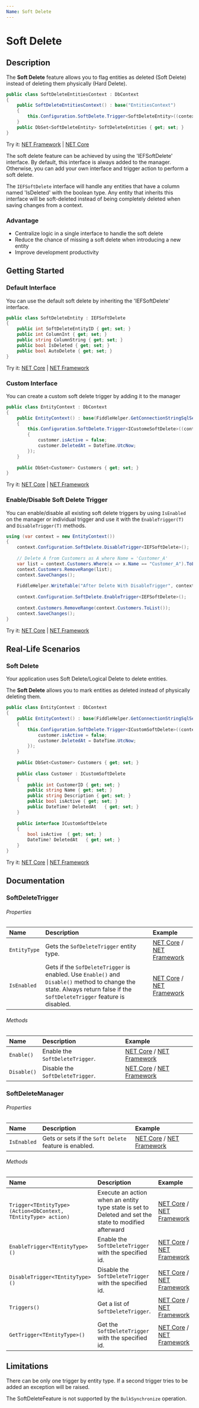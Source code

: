 ```yaml
---
Name: Soft Delete
---
```


# Soft Delete

## Description
The **Soft Delete** feature allows you to flag entities as deleted (Soft Delete) instead of deleting them physically (Hard Delete).

```csharp
public class SoftDeleteEntitiesContext : DbContext
{
    public SoftDeleteEntitiesContext() : base("EntitiesContext")
    {
        this.Configuration.SoftDelete.Trigger<SoftDeleteEntity>((context, delete) =>{delete.IsDeleted = false;});
    }
    public DbSet<SoftDeleteEntity> SoftDeleteEntities { get; set; }
}
```
Try it: [NET Framework](https://dotnetfiddle.net/pkMR5w) | [NET Core](https://dotnetfiddle.net/dnuxaL)

The soft delete feature can be achieved by using the 'IEFSoftDelete' interface. By default, this interface is always added to the manager. Otherwise, you can add your own interface and trigger action to perform a soft delete.

The `IEFSoftDelete` interface will handle any entities that have a column named 'IsDeleted' with the boolean type.
Any entity that inherits this interface will be soft-deleted instead of being completely deleted when saving changes from a context.

### Advantage

- Centralize logic in a single interface to handle the soft delete
- Reduce the chance of missing a soft delete when introducing a new entity
- Improve development productivity

## Getting Started

### Default Interface
You can use the default soft delete by inheriting the 'IEFSoftDelete' interface.

```csharp
public class SoftDeleteEntity : IEFSoftDelete
{
    public int SoftDeleteEntityID { get; set; }
    public int ColumnInt { get; set; }
    public string ColumnString { get; set; }
    public bool IsDeleted { get; set; }
    public bool AutoDelete { get; set; }
}
```
Try it: [NET Core](https://dotnetfiddle.net/n85Yj9) | [NET Framework](https://dotnetfiddle.net/bRqZHn)

### Custom Interface
You can create a custom soft delete trigger by adding it to the manager

```csharp
public class EntityContext : DbContext
{
    public EntityContext() : base(FiddleHelper.GetConnectionStringSqlServer())
    {
        this.Configuration.SoftDelete.Trigger<ICustomeSoftDelete>((context, customer) =>            
        {
            customer.isActive = false;
            customer.DeletedAt = DateTime.UtcNow;                            
        });
    }
        
    public DbSet<Customer> Customers { get; set; }
}
```
Try it: [NET Core](https://dotnetfiddle.net/XEKkm0) | [NET Framework](https://dotnetfiddle.net/8yyF40)

### Enable/Disable Soft Delete Trigger
You can enable/disable all existing soft delete triggers by using `IsEnabled` on the manager or individual trigger and use it with the `EnableTrigger(T)` and `DisableTrigger(T)` methods.

```csharp
using (var context = new EntityContext())
{
    context.Configuration.SoftDelete.DisableTrigger<IEFSoftDelete>();  
        
    // Delete A from Customers as A where Name = 'Customer_A'
    var list = context.Customers.Where(x => x.Name == "Customer_A").ToList();
    context.Customers.RemoveRange(list);
    context.SaveChanges();    
            
    FiddleHelper.WriteTable("After Delete With DisableTrigger", context.Customers.ToList());        
            
    context.Configuration.SoftDelete.EnableTrigger<IEFSoftDelete>();  
            
    context.Customers.RemoveRange(context.Customers.ToList());
    context.SaveChanges();    
}
```
Try it: [NET Core](https://dotnetfiddle.net/ETXTcy) | [NET Framework](https://dotnetfiddle.net/7GZbyO)

## Real-Life Scenarios

### Soft Delete
Your application uses Soft Delete/Logical Delete to delete entities.

The **Soft Delete** allows you to mark entities as deleted instead of physically deleting them.

```csharp
public class EntityContext : DbContext
{
    public EntityContext() : base(FiddleHelper.GetConnectionStringSqlServer())
    {
        this.Configuration.SoftDelete.Trigger<ICustomSoftDelete>((context, customer) =>                                {
            customer.isActive = false;
            customer.DeletedAt = DateTime.UtcNow;
        });
    }
        
    public DbSet<Customer> Customers { get; set; }
        
    public class Customer : ICustomSoftDelete
    {
        public int CustomerID { get; set; }
        public string Name { get; set; }
        public string Description { get; set; }
        public bool isActive { get; set; }
        public DateTime? DeletedAt   { get; set; }
    }
    
    public interface ICustomSoftDelete
    {
        bool isActive  { get; set; }
        DateTime? DeletedAt   { get; set; }
    }
}
```
Try it: [NET Core](https://dotnetfiddle.net/xTzNsW) | [NET Framework](https://dotnetfiddle.net/rpWuks)

## Documentation

### SoftDeleteTrigger

###### Properties

| Name | Description | Example |
| :--- | :---------- | :------ |
| `EntityType` | Gets the `SofDeleteTrigger` entity type. | [NET Core](https://dotnetfiddle.net/dE8ZC5) / [NET Framework](https://dotnetfiddle.net/OtNX16) |
| `IsEnabled` | Gets if the `SofDeleteTrigger` is enabled. Use `Enable()` and `Disable()` method to change the state. Always return false if the `SoftDeleteTrigger` feature is disabled. | [NET Core](https://dotnetfiddle.net/9accmh) / [NET Framework](https://dotnetfiddle.net/OtNX16) |

###### Methods

| Name | Description | Example |
| :--- | :---------- | :------ |
| `Enable()` | Enable the `SoftDeleteTrigger`. | [NET Core](https://dotnetfiddle.net/k99NFV) / [NET Framework](https://dotnetfiddle.net/00reiu) |
| `Disable()` | Disable the `SoftDeleteTrigger`. | [NET Core](https://dotnetfiddle.net/k99NFV) / [NET Framework](https://dotnetfiddle.net/00reiu) |

### SoftDeleteManager

###### Properties

| Name | Description | Example |
| :--- | :---------- | :------ |
| `IsEnabled` | Gets or sets if the `Soft Delete` feature is enabled. | [NET Core](https://dotnetfiddle.net/gSaNq4) / [NET Framework](https://dotnetfiddle.net/xchNsI) |

###### Methods

| Name | Description | Example |
| :--- | :---------- | :------ |
| `Trigger<TEntityType>(Action<DbContext, TEntityType> action)` | Execute an action when an entity type state is set to Deleted and set the state to modified afterward | [NET Core](https://dotnetfiddle.net/951cjq) / [NET Framework](https://dotnetfiddle.net/eAimu3) |
| `EnableTrigger<TEntityType>()` | Enable the `SoftDeleteTrigger` with the specified id.  | [NET Core](https://dotnetfiddle.net/lEuuB3) / [NET Framework](https://dotnetfiddle.net/7GZbyO)  |
| `DisableTrigger<TEntityType>()` | Disable the `SoftDeleteTrigger` with the specified id. | [NET Core](https://dotnetfiddle.net/lEuuB3) / [NET Framework](https://dotnetfiddle.net/7GZbyO)  |
| `Triggers()` | Get a list of `SoftDeleteTrigger`. | [NET Core](https://dotnetfiddle.net/gXPV1f) / [NET Framework](https://dotnetfiddle.net/OtNX16) |
| `GetTrigger<TEntityType>()` | Get the `SoftDeleteTrigger` with the specified id. | [NET Core](https://dotnetfiddle.net/7I7ZvK) / [NET Framework](https://dotnetfiddle.net/OtNX16) |

## Limitations

There can be only one trigger by entity type. If a second trigger tries to be added an exception will be raised.

The SoftDeleteFeature is not supported by the `BulkSynchronize` operation.
